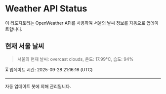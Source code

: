 
# Weather API Status

이 리포지토리는 OpenWeather API를 사용하여 서울의 날씨 정보를 자동으로 업데이트합니다.

## 현재 서울 날씨
> 서울의 현재 날씨: overcast clouds, 온도: 17.99°C, 습도: 94%

⏳ 업데이트 시간: 2025-09-28 21:16:16 (UTC)

---
자동 업데이트 봇에 의해 관리됩니다.
